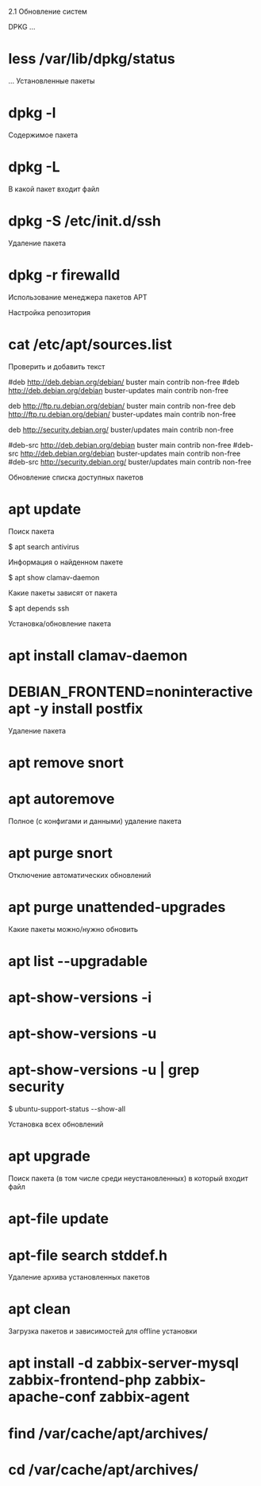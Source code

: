 2.1 Обновление систем

DPKG
...
 # less /var/lib/dpkg/status
...
Установленные пакеты

# dpkg -l 

Содержимое пакета

# dpkg -L 

В какой пакет входит файл

# dpkg -S /etc/init.d/ssh

Удаление пакета

# dpkg -r firewalld

Использование менеджера пакетов APT

Настройка репозитория

# cat /etc/apt/sources.list

Проверить и добавить текст

#deb http://deb.debian.org/debian/ buster main contrib non-free
#deb http://deb.debian.org/debian buster-updates main contrib non-free

deb http://ftp.ru.debian.org/debian/ buster main contrib non-free
deb http://ftp.ru.debian.org/debian/ buster-updates main contrib non-free

deb http://security.debian.org/ buster/updates main contrib non-free

#deb-src http://deb.debian.org/debian buster main contrib non-free
#deb-src http://deb.debian.org/debian buster-updates main contrib non-free
#deb-src http://security.debian.org/ buster/updates main contrib non-free

Обновление списка доступных пакетов

# apt update

Поиск пакета

$ apt search antivirus

Информация о найденном пакете

$ apt show clamav-daemon

Какие пакеты зависят от пакета

$ apt depends ssh

Установка/обновление пакета

# apt install clamav-daemon

# DEBIAN_FRONTEND=noninteractive apt -y install postfix

Удаление пакета

# apt remove snort

# apt autoremove

Полное (с конфигами и данными) удаление пакета

# apt purge snort

Отключение автоматических обновлений

# apt purge unattended-upgrades

Какие пакеты можно/нужно обновить

# apt list --upgradable

# apt-show-versions -i

# apt-show-versions -u

# apt-show-versions -u | grep security

$ ubuntu-support-status --show-all


Установка всех обновлений

# apt upgrade

Поиск пакета (в том числе среди неустановленных) в который входит файл

# apt-file update

# apt-file search stddef.h

Удаление архива установленных пакетов

# apt clean

Загрузка пакетов и зависимостей для offline установки

# apt install -d zabbix-server-mysql zabbix-frontend-php zabbix-apache-conf zabbix-agent

# find /var/cache/apt/archives/

# cd /var/cache/apt/archives/

